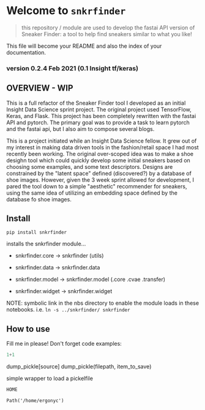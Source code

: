 # Welcome to `snkrfinder`
> this repository / module are used to develop the fastai API version of Sneaker Finder:  a tool to help find sneakers similar to what you like!


This file will become your README and also the index of your documentation.


### version 0.2.4 Feb 2021 (0.1 Insight tf/keras)

## OVERVIEW - WIP

This is a full refactor of the Sneaker Finder tool I developed as an initial Insight Data Science sprint project.  The original project used TensorFlow, Keras, and Flask.  This project has been completely rewritten with the fastai API and pytorch.  The primary goal was to provide a task to learn pytorch and the fastai api, but I also aim to compose several blogs.

This is a project initiated while an Insight Data Science fellow.  It grew out of my interest in making data driven tools in the fashion/retail space I had most recently been working.   The original over-scoped idea was to make a shoe desighn tool which could quickly develop some initial sneakers based on choosing some examples, and some text descriptors.  Designs are constrained by the "latent space" defined (discovered?) by a database of shoe images.  However, given the 3 week sprint allowed for development, I pared the tool down to a simple "aesthetic" recommender for sneakers, using the same idea of utilizing an embedding space defined by the database fo shoe images.


## Install

`pip install snkrfinder`

installs the snkrfinder module...
- snkrfinder.core -> snkrfinder (utils)

- snkrfinder.data -> snkrfinder.data

- snkrfinder.model -> snkrfinder.model (.core .cvae .transfer)

- snkrfinder.widget -> snkrfinder.widget



NOTE:  symbolic link in the nbs directory to enable the module loads in these notebooks.  i.e. `ln -s ../snkrfinder/ snkrfinder`


## How to use

Fill me in please! Don't forget code examples:

```python
1+1
```

dump_pickle[source]
dump_pickle(filepath, item_to_save)

simple wrapper to load a pickelfile

```python
HOME
```




    Path('/home/ergonyc')


